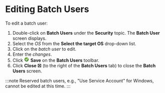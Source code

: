# Editing Batch Users

To edit a batch user:

1. Double-click on **Batch Users** under the **Security** topic. The
    **Batch User** screen displays.
2. Select the *OS* from the **Select the target OS** drop-down list.
3. Click on the *batch user* to edit.
4. Enter the *changes*.
5. Click ![Save     icon](../../../Resources/Images/EM/EMsave.png "Save icon") **Save**
    on the **Batch Users** toolbar.
6. Click **Close ☒** (to the right of the **Batch Users** tab) to close
    the **Batch Users** screen.

:::note
Reserved batch users, e.g., "Use Service Account" for Windows, cannot be edited at this time.
:::
